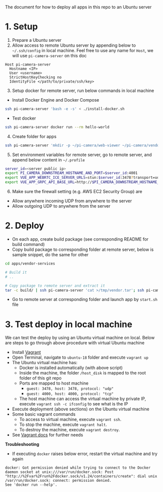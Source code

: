 The document for how to deploy all apps in this repo to an Ubuntu server

# 1. Setup

1. Prepare a Ubuntu server
1. Allow access to remote Ubuntu server by appending below to `~/.ssh/config` in local machine. Feel free to use any name for `Host`, we will use `pi-camera-server` on this doc

```
Host pi-camera-server
  Hostname <IP>
  User <username>
  StrictHostKeyChecking no
  IdentityFile </path/to/private/ssh/key>
```

3. Setup docker for remote server, run below commands in local machine

  - Install Docker Engine and Docker Compose

```bash
ssh pi-camera-server 'bash -e -s' < ./install-docker.sh
```

  - Test docker

```bash
ssh pi-camera-server docker run --rm hello-world
```

4. Create folder for apps

```bash
ssh pi-camera-server 'mkdir -p ~/pi-camera/web-viewer ~/pi-camera/vendor ~/pi-camera/signaling'
```

5. Set environment variables for remote server, go to remote server, and append below content in `~/.profile`

```bash
server_id=<server public ip>
export PI_CAMERA_DOWNSTREAM_HOSTNAME_AND_PORT=$server_id:4001
export VUE_APP_WEBRTC_ICE_SERVER_URLS=stun:$server_id:3478?transport=udp
export VUE_APP_GRPC_API_BASE_URL=http://$PI_CAMERA_DOWNSTREAM_HOSTNAME_AND_PORT
```

6. Make sure the firewall setting (e.g. AWS EC2 Security Group) are
  - Allow anywhere incoming UDP from anywhere to the server
  - Allow outgoing UDP to anywhere from the server

# 2. Deploy

- On each app, create build package (see corresponding README for build command)
- Copy build package to corresponding folder at remote server, below is sample snippet, do the same for other 

```bash
cd apps/vendor-services

# Build it
# ..

# Copy package to remote server and extract it
tar -c build/ | ssh pi-camera-server 'cat >/tmp/vendor.tar'; ssh pi-camera-server 'tar -xf /tmp/vendor.tar -C ~/pi-camera/vendor/'
```

- Go to remote server at corresponding folder and launch app by `start.sh` file

# 3. Test deploy in local machine

We can test the deploy by using an Ubuntu virtual machine on local. Below are steps to go through above procedure with virtual Ubuntu machine

- Install [Vagrant](https://learn.hashicorp.com/tutorials/vagrant/getting-started-install?in=vagrant/getting-started)
- Open Terminal, navigate to `ubuntu-18` folder and execute `vagrant up`
- The Ubuntu virtual machine has:
  * Docker is installed automatically (with above script)
  * Inside the machine, the folder `/host_disk` is mapped to the root folder of this git repo
  * Ports are mapped to host machine
    - `guest: 3478, host: 3478, protocol: "udp"`
    - `guest: 4000, host: 4000, protocol: "tcp"`
  * The host machine can access the virtual machine by private IP, execute `vagrant ssh -c ifconfig` to see what is the IP
- Execute deployment (above sections) on the Ubuntu virtual machine
- Some basic vagrant commands
  * To access to virtual machine, execute `vagrant ssh`.
  * To stop the machine, execute `vagrant halt`.
  * To destroy the machine, execute `vagrant destroy`.
- See [Vagrant docs](https://www.vagrantup.com/docs) for further needs

**Troubleshooting**

- If executing `docker` raises below error, restart the virtual machine and try again

```
docker: Got permission denied while trying to connect to the Docker daemon socket at unix:///var/run/docker.sock: Post "http://%2Fvar%2Frun%2Fdocker.sock/v1.24/containers/create": dial unix /var/run/docker.sock: connect: permission denied.
See 'docker run --help'.
```

